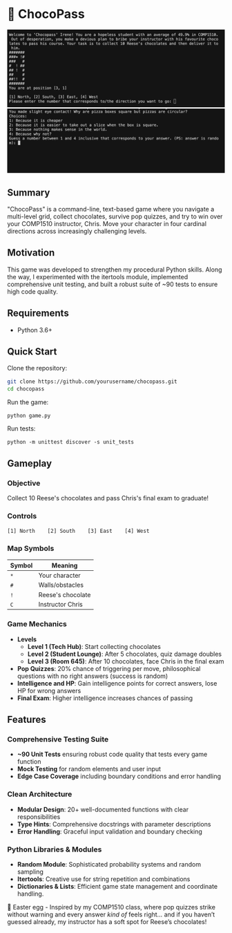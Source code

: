 # 🍫 ChocoPass

<img src="./screenshots/Chocopass.png" alt="Start page" width=700>

<img src="./screenshots/PopQuiz.png" alt="Start page" width=700>

## Summary

"ChocoPass" is a command-line, text-based game where you navigate a multi-level grid, collect chocolates, survive pop quizzes, and try to win over your COMP1510 instructor, Chris. Move your character in four cardinal directions across increasingly challenging levels.

## Motivation

This game was developed to strengthen my procedural Python skills. Along the way, I experimented with the itertools module, implemented comprehensive unit testing, and built a robust suite of ~90 tests to ensure high code quality.

## Requirements

- Python 3.6+

## Quick Start

Clone the repository:

```bash
git clone https://github.com/yourusername/chocopass.git
cd chocopass
```

Run the game:

```
python game.py
```

Run tests:

```
python -m unittest discover -s unit_tests
```

## Gameplay

### Objective

Collect 10 Reese's chocolates and pass Chris's final exam to graduate!

### Controls

```
[1] North    [2] South    [3] East    [4] West
```

### Map Symbols

| Symbol | Meaning           |
| ------ | ----------------- |
| `*`    | Your character    |
| `#`    | Walls/obstacles   |
| `!`    | Reese's chocolate |
| `C`    | Instructor Chris  |

### Game Mechanics

- **Levels**
  - **Level 1 (Tech Hub)**: Start collecting chocolates
  - **Level 2 (Student Lounge)**: After 5 chocolates, quiz damage doubles
  - **Level 3 (Room 645)**: After 10 chocolates, face Chris in the final exam
- **Pop Quizzes**: 20% chance of triggering per move, philosophical questions with no right answers (success is random)
- **Intelligence and HP**: Gain intelligence points for correct answers, lose HP for wrong answers
- **Final Exam**: Higher intelligence increases chances of passing

## Features

### Comprehensive Testing Suite

- **~90 Unit Tests** ensuring robust code quality that tests every game function
- **Mock Testing** for random elements and user input
- **Edge Case Coverage** including boundary conditions and error handling

### Clean Architecture

- **Modular Design**: 20+ well-documented functions with clear responsibilities
- **Type Hints**: Comprehensive docstrings with parameter descriptions
- **Error Handling**: Graceful input validation and boundary checking

### Python Libraries & Modules

- **Random Module**: Sophisticated probability systems and random sampling
- **Itertools**: Creative use for string repetition and combinations
- **Dictionaries & Lists**: Efficient game state management and coordinate handling.

🥚 Easter egg -
Inspired by my COMP1510 class, where pop quizzes strike without warning and every answer _kind of_ feels right… and if you haven’t guessed already, my instructor has a soft spot for Reese’s chocolates!
